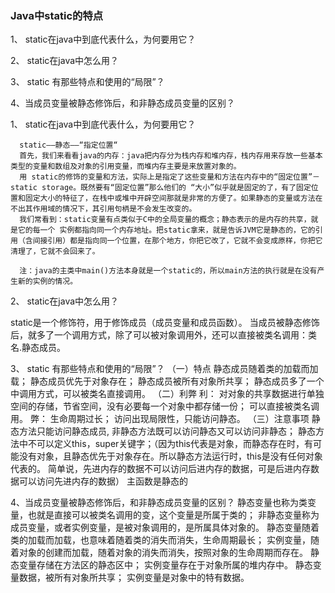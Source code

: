
### Java中static的特点

1、 static在java中到底代表什么，为何要用它？

2、 static在java中怎么用？

3、 static 有那些特点和使用的“局限”？

4、当成员变量被静态修饰后，和非静态成员变量的区别？

 

1、 static在java中到底代表什么，为何要用它？

      static――静态――“指定位置“
      首先，我们来看看java的内存：java把内存分为栈内存和堆内存，栈内存用来存放一些基本类型的变量和数组及对象的引用变量，而堆内存主要是来放置对象的。
      用 static的修饰的变量和方法，实际上是指定了这些变量和方法在内存中的“固定位置”－static storage。既然要有“固定位置”那么他们的 “大小”似乎就是固定的了，有了固定位置和固定大小的特征了，在栈中或堆中开辟空间那就是非常的方便了。如果静态的变量或方法在不出其作用域的情况下，其引用句柄是不会发生改变的。
      我们常看到：static变量有点类似于C中的全局变量的概念；静态表示的是内存的共享，就是它的每一个 实例都指向同一个内存地址。把static拿来，就是告诉JVM它是静态的，它的引用（含间接引用）都是指向同一个位置，在那个地方，你把它改了，它就不会变成原样，你把它清理了，它就不会回来了。

      注：java的主类中main()方法本身就是一个static的，所以main方法的执行就是在没有产生新的实例的情况。

 

2、 static在java中怎么用？

 

static是一个修饰符，用于修饰成员（成员变量和成员函数）。
当成员被静态修饰后，就多了一个调用方式，除了可以被对象调用外，还可以直接被类名调用：类名.静态成员。
 
3、 static 有那些特点和使用的“局限”？
（一）特点
	静态成员随着类的加载而加载；
	静态成员优先于对象存在；
	静态成员被所有对象所共享；
	静态成员多了一个中调用方式，可以被类名直接调用。
（二）利弊
	利：
	对对象的共享数据进行单独空间的存储，节省空间，没有必要每一个对象中都存储一份；
	可以直接被类名调用。
	弊：
	生命周期过长；
	访问出现局限性，只能访问静态。
（三）注意事项
	静态方法只能访问静态成员, 非静态方法既可以访问静态又可以访问非静态；
	静态方法中不可以定义this，super关键字；（因为this代表是对象，而静态存在时，有可能没有对象，且静态优先于对象存在。所以静态方法运行时，this是没有任何对象代表的。 简单说，先进内存的数据不可以访问后进内存的数据，可是后进内存数据可以访问先进内存的数据）
	主函数是静态的
 
4、当成员变量被静态修饰后，和非静态成员变量的区别？
	静态变量也称为类变量，也就是直接可以被类名调用的变，这个变量是所属于类的；
	        非静态变量称为成员变量，或者实例变量，是被对象调用的，是所属具体对象的。
	静态变量随着类的加载而加载，也意味着随着类的消失而消失，生命周期最长； 
	        实例变量，随着对象的创建而加载，随着对象的消失而消失，按照对象的生命周期而存在。
	静态变量存储在方法区的静态区中；
	        实例变量存在于对象所属的堆内存中。
	静态变量数据，被所有对象所共享；
	        实例变量是对象中的特有数据。